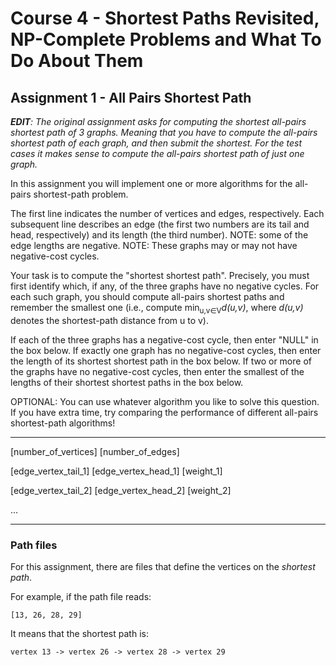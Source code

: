 # Course 4 - Shortest Paths Revisited, NP-Complete Problems and What To Do About Them

## Assignment 1 - All Pairs Shortest Path

_**EDIT**: The original assignment asks for computing the shortest all-pairs shortest path of 3 graphs. Meaning that you have to compute the all-pairs shortest path of each graph, and then submit the shortest. For the test cases it makes sense to compute the all-pairs shortest path of just one graph._

In this assignment you will implement one or more algorithms for the all-pairs shortest-path problem. 

The first line indicates the number of vertices and edges, respectively. Each subsequent line describes an edge (the first two numbers are its tail and head, respectively) and its length (the third number). NOTE: some of the edge lengths are negative. NOTE: These graphs may or may not have negative-cost cycles.

Your task is to compute the "shortest shortest path". Precisely, you must first identify which, if any, of the three graphs have no negative cycles. For each such graph, you should compute all-pairs shortest paths and remember the smallest one (i.e., compute min<sub>u,v∈V</sub>_d(u,v)_, where _d(u,v)_ denotes the shortest-path distance from u to v).

If each of the three graphs has a negative-cost cycle, then enter "NULL" in the box below. If exactly one graph has no negative-cost cycles, then enter the length of its shortest shortest path in the box below. If two or more of the graphs have no negative-cost cycles, then enter the smallest of the lengths of their shortest shortest paths in the box below.

OPTIONAL: You can use whatever algorithm you like to solve this question. If you have extra time, try comparing the performance of different all-pairs shortest-path algorithms!

---

\[number\_of\_vertices\] \[number\_of\_edges\]

\[edge\_vertex\_tail\_1\] \[edge\_vertex\_head\_1\] \[weight\_1\]

\[edge\_vertex\_tail\_2\] \[edge\_vertex\_head\_2\] \[weight\_2\]

...

---

### Path files

For this assignment, there are files that define the vertices on the _shortest path_.  

For example, if the path file reads:

```
[13, 26, 28, 29]
```

It means that the shortest path is:

```
vertex 13 -> vertex 26 -> vertex 28 -> vertex 29
```

